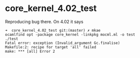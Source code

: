 core_kernel_4.02_test
=====================

Reproducing bug there. On 4.02 it says
````
➜  core_kernel_4.02_test git:(master) ✗ mkae
ocamlfind opt -package core_kernel -linkpkg mocml.ml -o test
./test
Fatal error: exception (Invalid_argument Gc.finalise)
Makefile:2: recipe for target 'all' failed
make: *** [all] Error 2
````
